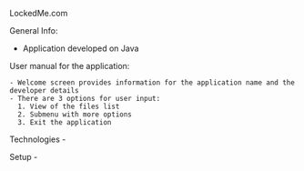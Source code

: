 LockedMe.com

General Info:
  - Application developed on Java

User manual for the application:
    
    - Welcome screen provides information for the application name and the developer details
    - There are 3 options for user input:
      1. View of the files list
      2. Submenu with more options
      3. Exit the application

Technologies - 

Setup - 
